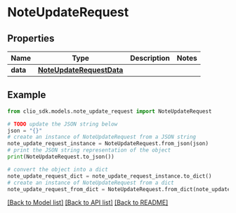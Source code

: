 # NoteUpdateRequest


## Properties

Name | Type | Description | Notes
------------ | ------------- | ------------- | -------------
**data** | [**NoteUpdateRequestData**](NoteUpdateRequestData.md) |  | 

## Example

```python
from clio_sdk.models.note_update_request import NoteUpdateRequest

# TODO update the JSON string below
json = "{}"
# create an instance of NoteUpdateRequest from a JSON string
note_update_request_instance = NoteUpdateRequest.from_json(json)
# print the JSON string representation of the object
print(NoteUpdateRequest.to_json())

# convert the object into a dict
note_update_request_dict = note_update_request_instance.to_dict()
# create an instance of NoteUpdateRequest from a dict
note_update_request_from_dict = NoteUpdateRequest.from_dict(note_update_request_dict)
```
[[Back to Model list]](../README.md#documentation-for-models) [[Back to API list]](../README.md#documentation-for-api-endpoints) [[Back to README]](../README.md)


